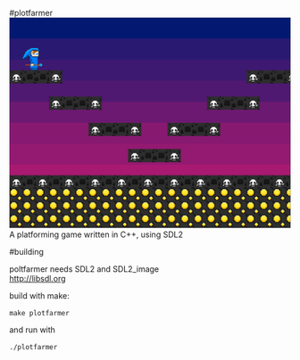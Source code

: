 #plotfarmer
![screenshot](https://raw.githubusercontent.com/brtmr/plotfarmer/master/screenshot.png)
A platforming game written in C++, using SDL2

#building

poltfarmer needs SDL2 and SDL2_image  
http://libsdl.org

build with make:   
```
make plotfarmer
```

and run with
```
./plotfarmer
```
